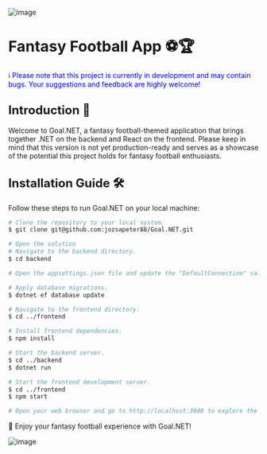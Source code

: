 ![image](https://github.com/jozsapeter88/Goal.NET/assets/113460628/1259aef5-f6fe-4359-94de-24502aeeac49)



# <span style="font-size: 30px"><b>Fantasy Football App ⚽🏆</b></span>
<span style="color: blue">ℹ️ Please note that this project is currently in development and may contain bugs. Your suggestions and feedback are highly welcome!</span>

## <span style="font-size: 24px"><b>Introduction 👋</b></span>
Welcome to Goal.NET, a fantasy football-themed application that brings together .NET on the backend and React on the frontend. Please keep in mind that this version is not yet production-ready and serves as a showcase of the potential this project holds for fantasy football enthusiasts.

## <span style="font-size: 24px"><b>Installation Guide 🛠️</b></span>
Follow these steps to run Goal.NET on your local machine:

```bash
# Clone the repository to your local system.
$ git clone git@github.com:jozsapeter88/Goal.NET.git

# Open the solution
# Navigate to the backend directory.
$ cd backend

# Open the appsettings.json file and update the "DefaultConnection" value with your database connection string.

# Apply database migrations.
$ dotnet ef database update

# Navigate to the frontend directory.
$ cd ../frontend

# Install frontend dependencies.
$ npm install

# Start the backend server.
$ cd ../backend
$ dotnet run

# Start the frontend development server.
$ cd ../frontend
$ npm start

# Open your web browser and go to http://localhost:3000 to explore the Goal.NET App.
```

🚀 Enjoy your fantasy football experience with Goal.NET!

![image](https://github.com/jozsapeter88/Goal.NET/assets/113460628/88fd8ced-c1ba-4d70-bc4d-7030741a8774)
